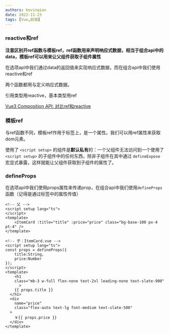 ```yaml
---
authors: kevinqian
date: 2022-11-23
tags: [Vue,前端]
---
```


### reactive和ref

**注意区别开ref函数与模板ref，ref函数用来声明响应式数据，相当于组合api中的data，模板ref可以用来让父组件获取子组件属性**

在选项api中我们通过data的返回值来实现响应式数据，而在组合api中我们使用reactive和ref

两个函数都用与定义响应式数据。

引用类型用reactive，基本类型用ref

[Vue3 Composition API: 对比ref和reactive](https://zhuanlan.zhihu.com/p/267967246)



### 模板ref

与ref函数不同，模板ref作用于标签上，是一个属性。我们可以用ref属性来获取dom元素。

使用了 `<script setup>` 的组件是**默认私有**的：一个父组件无法访问到一个使用了 `<script setup>` 的子组件中的任何东西，除非子组件在其中通过 `defineExpose` 宏显式暴露，这样就能让父组件获取到子组件的属性了。



### defineProps

在选项api中我们使用props属性来传递prop，在组合api中我们使用`defineProps`函数（记得是通过标签中的属性传值）

```vue
<!-- 父 -->
<script setup lang="ts">
</script>
<template>
	<ItemCard :title="title" :price="price" class="bg-base-100 px-4 pt-4" />
</template>

<!-- 子：ItemCard.vue -->
<script setup lang="ts">
const props = defineProps({
    title:String,
    price:Number
});
</script>
<template>
	<h1
    class="mb-3 w-full flex-none text-2xl leading-none text-slate-900"
      >
    {{ props.title }}
  </h1>
  <div
    name="price"
    class="flex-auto text-lg font-medium text-slate-500"
  >
    ￥{{ props.price }}
  </div>
</template>
```

